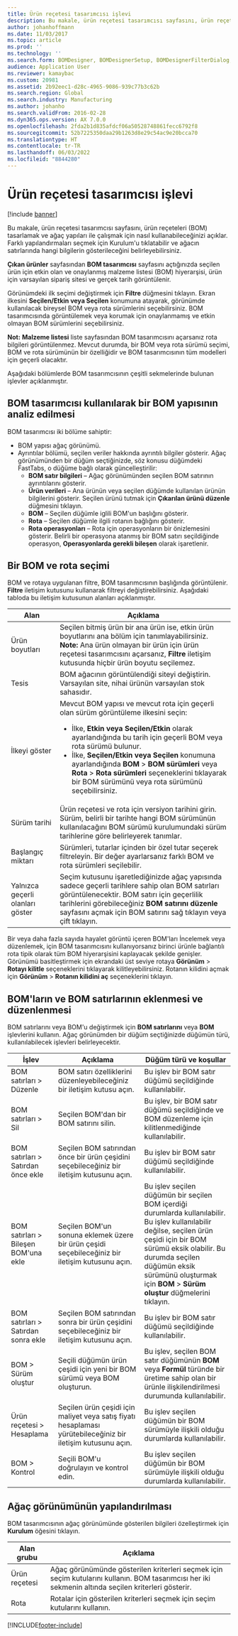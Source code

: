 ```yaml
---
title: Ürün reçetesi tasarımcısı işlevi
description: Bu makale, ürün reçetesi tasarımcısı sayfasını, ürün reçeteleri (BOM) tasarlamak ve ağaç yapıları ile çalışmak için nasıl kullanabileceğinizi açıklar.
author: johanhoffmann
ms.date: 11/03/2017
ms.topic: article
ms.prod: ''
ms.technology: ''
ms.search.form: BOMDesigner, BOMDesignerSetup, BOMDesignerFilterDialog, BOMDesignerBOMVersion, BOMChangeLine
audience: Application User
ms.reviewer: kamaybac
ms.custom: 20981
ms.assetid: 2b92eec1-d28c-4965-9086-939c77b3c62b
ms.search.region: Global
ms.search.industry: Manufacturing
ms.author: johanho
ms.search.validFrom: 2016-02-28
ms.dyn365.ops.version: AX 7.0.0
ms.openlocfilehash: 2fda2b1d835afdcf06a50528748861fecc6792f8
ms.sourcegitcommit: 52b7225350daa29b1263d8e29c54ac9e20bcca70
ms.translationtype: HT
ms.contentlocale: tr-TR
ms.lasthandoff: 06/03/2022
ms.locfileid: "8844280"
---
```

# <a name="bom-designer-functionality"></a>Ürün reçetesi tasarımcısı işlevi

[!include [banner](../includes/banner.md)]

Bu makale, ürün reçetesi tasarımcısı sayfasını, ürün reçeteleri (BOM) tasarlamak ve ağaç yapıları ile çalışmak için nasıl kullanabileceğinizi açıklar. Farklı yapılandırmaları seçmek için Kurulum'u tıklatabilir ve ağacın satırlarında hangi bilgilerin gösterileceğini belirleyebilirsiniz.

**Çıkan ürünler** sayfasından **BOM tasarımcısı** sayfasını açtığınızda seçilen ürün için etkin olan ve onaylanmış malzeme listesi (BOM) hiyerarşisi, ürün için varsayılan sipariş sitesi ve gerçek tarih görüntülenir.  

Görünümdeki ilk seçimi değiştirmek için **Filtre** düğmesini tıklayın. Ekran ilkesini **Seçilen/Etkin veya Seçilen** konumuna atayarak, görünümde kullanılacak bireysel BOM veya rota sürümlerini seçebilirsiniz. BOM tasarımcısında görüntülemek veya korumak için onaylanmamış ve etkin olmayan BOM sürümlerini seçebilirsiniz.  

**Not:** **Malzeme listesi** liste sayfasından BOM tasarımcısını açarsanız rota bilgileri görüntülenmez. Mevcut durumda, bir BOM veya rota sürümü seçimi, BOM ve rota sürümünün bir özelliğidir ve BOM tasarımcısının tüm modelleri için geçerli olacaktır.  

Aşağıdaki bölümlerde BOM tasarımcısının çeşitli sekmelerinde bulunan işlevler açıklanmıştır.

## <a name="analyzing-a-bom-structure-by-using-the-bom-designer"></a>BOM tasarımcısı kullanılarak bir BOM yapısının analiz edilmesi
BOM tasarımcısı iki bölüme sahiptir:

-   BOM yapısı ağaç görünümü.
-   Ayrıntılar bölümü, seçilen veriler hakkında ayrıntılı bilgiler gösterir. Ağaç görünümünden bir düğüm seçtiğinizde, söz konusu düğümdeki FastTabs, o düğüme bağlı olarak güncelleştirilir:
    -   **BOM satır bilgileri** – Ağaç görünümünden seçilen BOM satırının ayrıntılarını gösterir.
    -   **Ürün verileri** – Ana ürünün veya seçilen düğümde kullanılan ürünün bilgilerini gösterir. Seçilen ürünü tutmak için **Çıkarılan ürünü düzenle** düğmesini tıklayın.
    -   **BOM** – Seçilen düğümle iglili BOM'un başlığını gösterir.
    -   **Rota** – Seçilen düğümle ilgili rotanın bağlığını gösterir.
    -   **Rota operasyonları** – Rota için operasyonların bir önizlemesini gösterir. Belirli bir operasyona atanmış bir BOM satırı seçildiğinde operasyon, **Operasyonlarda gerekli bileşen** olarak işaretlenir.

## <a name="selecting-a-bom-and-route"></a>Bir BOM ve rota seçimi
BOM ve rotaya uygulanan filtre, BOM tasarımcısının başlığında görüntülenir. **Filtre** iletişim kutusunu kullanarak filtreyi değiştirebilirsiniz. Aşağıdaki tabloda bu iletişim kutusunun alanları açıklanmıştır.

<table>
<thead>
<tr class="header">
<th>Alan</th>
<th>Açıklama</th>
</tr>
</thead>
<tbody>
<tr class="odd">
<td>Ürün boyutları</td>
<td>Seçilen bitmiş ürün bir ana ürün ise, etkin ürün boyutlarını ana bölüm için tanımlayabilirsiniz. <strong>Note:</strong> Ana ürün olmayan bir ürün için ürün reçetesi tasarımcısını açarsanız, <strong>Filtre</strong> iletişim kutusunda hiçbir ürün boyutu seçilemez.</td>
</tr>
<tr class="even">
<td>Tesis</td>
<td>BOM ağacının görüntülendiği siteyi değiştirin. Varsayılan site, nihai ürünün varsayılan stok sahasıdır.</td>
</tr>
<tr class="odd">
<td>İlkeyi göster</td>
<td>Mevcut BOM yapısı ve mevcut rota için geçerli olan sürüm görüntüleme ilkesini seçin:
<ul>
<li>İlke, <strong>Etkin veya Seçilen/Etkin</strong> olarak ayarlandığında bu tarih için geçerli BOM veya rota sürümü bulunur.</li>
<li>İlke, <strong>Seçilen/Etkin veya Seçilen</strong> konumuna ayarlandığında <strong>BOM</strong> &gt; <strong>BOM sürümleri</strong> veya <strong>Rota</strong> &gt; <strong>Rota sürümleri</strong> seçeneklerini tıklayarak bir BOM sürümünü veya rota sürümünü seçebilirsiniz.</li>
</ul></td>
</tr>
<tr class="even">
<td>Sürüm tarihi</td>
<td>Ürün reçetesi ve rota için versiyon tarihini girin. Sürüm, belirli bir tarihte hangi BOM sürümünün kullanılacağını BOM sürümü kurulumundaki sürüm tarihlerine göre belirleyerek tanımlar.</td>
</tr>
<tr class="odd">
<td>Başlangıç miktarı</td>
<td>Sürümleri, tutarlar içinden bir özel tutar seçerek filtreleyin. Bir değer ayarlarsanız farklı BOM ve rota sürümleri seçilebilir.</td>
</tr>
<tr class="even">
<td>Yalnızca geçerli olanları göster</td>
<td>Seçim kutusunu işaretlediğinizde ağaç yapısında sadece geçerli tarihlere sahip olan BOM satırları görüntülenecektir. BOM satırı için geçerlilik tarihlerini görebileceğiniz <strong>BOM satırını düzenle</strong> sayfasını açmak için BOM satırını sağ tıklayın veya çift tıklayın.</td>
</tr>
</tbody>
</table>

Bir veya daha fazla sayıda hayalet görüntü içeren BOM'ları İncelemek veya düzenlemek, için BOM tasarımcısını kullanıyorsanız birinci ürünle bağlantılı rota tipik olarak tüm BOM hiyerarşisini kaplayacak şekilde genişler. Görünümü basitleştirmek için ekrandaki üst seviye rotaya **Görünüm** &gt; **Rotayı kilitle** seçeneklerini tıklayarak kilitleyebilirsiniz. Rotanın kilidini açmak için **Görünüm** &gt; **Rotanın kilidini aç** seçeneklerini tıklayın.

## <a name="adding-and-editing-boms-and-bom-lines"></a>BOM'ların ve BOM satırlarının eklenmesi ve düzenlenmesi
BOM satırlarını veya BOM'u değiştirmek için **BOM satırlarını** veya **BOM** işlevlerini kullanın. Ağaç görünümden bir düğüm seçtiğinizde düğümün türü, kullanılabilecek işlevleri belirleyecektir.

| İşlev                            | Açıklama                                                                                               | Düğüm türü ve koşullar                                                                                                                                                                                                                                                                       |
|-------------------------------------|-----------------------------------------------------------------------------------------------------------|------------------------------------------------------------------------------------------------------------------------------------------------------------------------------------------------------------------------------------------------------------------------------------------------|
| BOM satırları &gt; Düzenle                 | BOM satırı özelliklerini düzenleyebileceğiniz bir iletişim kutusu açın.                                             | Bu işlev bir BOM satır düğümü seçildiğinde kullanılabilir.                                                                                                                                                                                                                                   |
| BOM satırları &gt; Sil               | Seçilen BOM'dan bir BOM satırını silin.                                                                  | Bu işlev, bir BOM satır düğümü seçildiğinde ve BOM düzenleme için kilitlenmediğinde kullanılabilir.                                                                                                                                                                                             |
| BOM satırları &gt; Satırdan önce ekle      | Seçilen BOM satırından önce bir ürün çeşidini seçebileceğiniz bir iletişim kutusunu açın.         | Bu işlev bir BOM satır düğümü seçildiğinde kullanılabilir.                                                                                                                                                                                                                                   |
| BOM satırları &gt; Bileşen BOM'una ekle | Seçilen BOM'un sonuna eklemek üzere bir ürün çeşidi seçebileceğiniz bir iletişim kutusunu açın.       | Bu işlev seçilen düğümün bir seçilen BOM içerdiği durumlarda kullanılabilir. Bu işlev kullanılabilir değilse, seçilen ürün çeşidi için bir BOM sürümü eksik olabilir. Bu durumda seçilen düğümün eksik sürümünü oluşturmak için **BOM** &gt; **Sürüm oluştur** düğmelerini tıklayın. |
| BOM satırları &gt; Satırdan sonra ekle       | Seçilen BOM satırından sonra bir ürün çeşidini seçebileceğiniz bir iletişim kutusunu açın.          | Bu işlev bir BOM satır düğümü seçildiğinde kullanılabilir.                                                                                                                                                                                                                                   |
| BOM &gt; Sürüm oluştur             | Seçili düğümün ürün çeşidi için yeni bir BOM sürümü veya BOM oluşturun.                             | Bu işlev, seçilen BOM satır düğümünün **BOM** veya **Formül** türünde bir üretime sahip olan bir ürünle ilişkilendirilmesi durumunda kullanılabilir.                                                                                                                                                  |
| Ürün reçetesi &gt; Hesaplama                | Seçilen ürün çeşidi için maliyet veya satış fiyatı hesaplaması yürütebileceğiniz bir iletişim kutusunu açın. | Bu işlev seçilen düğümün bir BOM sürümüyle ilişkili olduğu durumlarda kullanılabilir.                                                                                                                                                                                                         |
| BOM &gt; Kontrol                      | Seçili BOM'u doğrulayın ve kontrol edin.                                                                      | Bu işlev seçilen düğümün bir BOM sürümüyle ilişkili olduğu durumlarda kullanılabilir.                                                                                                                                                                                                         |

## <a name="configuring-the-tree-view"></a>Ağaç görünümünün yapılandırılması
BOM tasarımcısının ağaç görünümünde gösterilen bilgileri özelleştirmek için **Kurulum** öğesini tıklayın.

| Alan grubu | Açıklama                                                                                                                                                  |
|-------------|--------------------------------------------------------------------------------------------------------------------------------------------------------------|
| Ürün reçetesi         | Ağaç görünümünde gösterilen kriterleri seçmek için seçim kutularını kullanın. BOM tasarımcısı her iki sekmenin altında seçilen kriterleri gösterir. |
| Rota       | Rotalar için gösterilen kriterleri seçmek için seçim kutularını kullanın.                                                                                    |







[!INCLUDE[footer-include](../../includes/footer-banner.md)]
